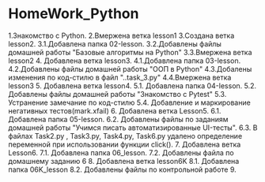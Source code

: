 # HomeWork_Python
1.Знакомство с Python.
2.Вмержена ветка lesson1
3.Создана ветка lesson2. 
  3.1.Добавлена папка 02-lesson. 
  3.2.Добавлены файлы домашней работы "Базовые алгоритмы на Python"
  3.3.Вмержена ветка lesson2
4. Добавлена ветка lesson3.
  4.1.Добавлена папка 03-lesson.
  4.2.Добавлены файлы домашней работы "ООП в Python"
  4.3.Добалены изменения по код-стилю в файл "..task_3.py"
  4.4.Вмержена ветка lesson3
5. Добавлена ветка lesson4.
  5.1. Добавлена папка 04-lesson. 
  5.2. Добавлены файлы домашней работы "Знакомство с Pytest"
  5.3. Устранение замечание по код-стилю
  5.4. Добавление и маркирование негативных тестов(mark.xfail)
6. Добавлена ветка Lesson5.
  6.1. Добавлена папка 05-lesson.
  6.2. Добавлены файлы по заданиям домашней работы "Учимся писать автоматизированные UI-тесты".
  6.3. В файлах Task2.py , Task3.py, Task4.py, Task6.py  удалено определение переменной при использовании функции click().
7. Добавлена ветка Lesson6.
  7.1. Добавлена папка 06_lesson. 
  7.2. Добавлены файла по домашнему заданию 6
8. Добавлена ветка lesson6K
  8.1. Добавлена папка 06K_lesson
  8.2. Добавлены файлы по контрольной работе
9. 